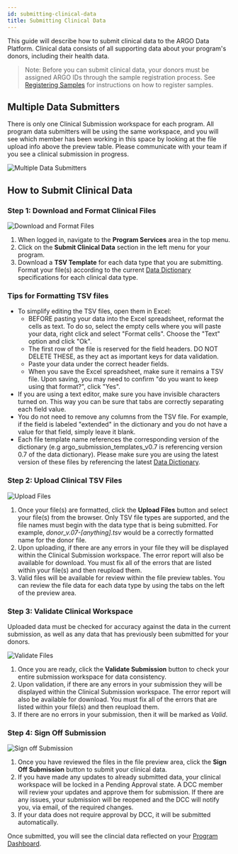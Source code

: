 ```yaml
---
id: submitting-clinical-data
title: Submitting Clinical Data
---
```

This guide will describe how to submit clinical data to the ARGO Data Platform. Clinical data consists of all supporting data about your program's donors, including their health data. 

> Note: Before you can submit clinical data, your donors must be assigned ARGO IDs through the sample registration process. See [Registering Samples](registering-samples) for instructions on how to register samples.

## Multiple Data Submitters 

There is only one Clinical Submission workspace for each program. All program data submitters will be using the same workspace, and you will see which member has been working in this space by looking at the file upload info above the preview table. Please communicate with your team if you see a clinical submission in progress.

![Multiple Data Submitters](/assets/submission/clinical-multiple-submitters.png)

## How to Submit Clinical Data

### Step 1: Download and Format Clinical Files
![Download and Format Files](/assets/submission/clinical-1-dowload-templates.png)

1. When logged in, navigate to the **Program Services** area in the top menu.
1. Click on the **Submit Clinical Data** section in the left menu for your program.
1. Download a **TSV Template** for each data type that you are submitting. Format your file(s) according to the current [Data Dictionary](/dictionary) specifications for each clinical data type.

### Tips for Formatting TSV files
- To simplify editing the TSV files, open them in Excel:
    - BEFORE pasting your data into the Excel spreadsheet, reformat the cells as text. To do so, select the empty cells where you will paste your data, right click and select "Format cells". Choose the "Text" option and click "Ok". 
    - The first row of the file is reserved for the field headers. DO NOT DELETE THESE, as they act as important keys for data validation.
    - Paste your data under the correct header fields. 
    - When you save the Excel spreadsheet, make sure it remains a TSV file. Upon saving, you may need to confirm  "do you want to keep using that format?", click "Yes".
- If you are using a text editor, make sure you have invisible characters turned on.  This way you can be sure that tabs are correctly separating each field value. 
- You do not need to remove any columns from the TSV file. For example, if the field is labeled "extended" in the dictionary and you do not have a value for that field, simply leave it blank.
- Each file template name references the corresponding version of the dictionary (e.g argo_submission_templates_v0.7 is referencing version 0.7 of the data dictionary). Please make sure you are using the latest version of these files by referencing the latest [Data Dictionary](/dictionary). 

### Step 2: Upload Clinical TSV Files
![Upload Files](/assets/submission/clinical-2-upload.png)

1. Once your file(s) are formatted, click the **Upload Files** button and select your file(s) from the browser. Only TSV file types are supported, and the file names must begin with the data type that is being submitted.  For example, _donor_v.07-[anything].tsv_ would be a correctly formatted name for the donor file.
1. Upon uploading, if there are any errors in your file they will be displayed within the Clinical Submission workspace. The error report will also be available for download. You must fix all of the errors that are listed within your file(s) and then reupload them.
1. Valid files will be available for review within the file preview tables. You can review the file data for each data type by using the tabs on the left of the preview area.

### Step 3: Validate Clinical Workspace
Uploaded data must be checked for accuracy against the data in the current submission, as well as any data that has previously been submitted for your donors.

![Validate Files](/assets/submission/clinical-3-validate.png)

1. Once you are ready, click the **Validate Submission** button to check your entire submission workspace for data consistency.
1. Upon validation, if there are any errors in your submission they will be displayed within the Clinical Submission workspace. The error report will also be available for download. You must fix all of the errors that are listed within your file(s) and then reupload them.
1.  If there are no errors in your submission, then it will be marked as _Valid_.


### Step 4: Sign Off Submission
![Sign off Submission](/assets/submission/clinical-4-signoff.png)

1. Once you have reviewed the files in the file preview area, click the **Sign Off Submission** button to submit your clinical data. 
1. If you have made any updates to already submitted data, your clinical workspace will be locked in a Pending Approval state.  A DCC member will review your updates and approve them for submission.  If there are any issues, your submission will be reopened and the DCC will notify you, via email, of the required changes.
1. If your data does not require approval by DCC, it will be submitted automatically.

Once submitted, you will see the clincial data reflected on your [Program Dashboard](/docs/submitted-data).

